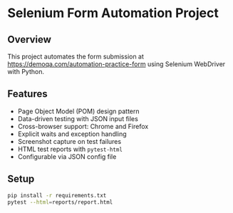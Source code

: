 # Selenium Form Automation Project

## Overview

This project automates the form submission at https://demoqa.com/automation-practice-form using Selenium WebDriver with Python.

## Features

- Page Object Model (POM) design pattern
- Data-driven testing with JSON input files
- Cross-browser support: Chrome and Firefox
- Explicit waits and exception handling
- Screenshot capture on test failures
- HTML test reports with `pytest-html`
- Configurable via JSON config file

## Setup

```bash
pip install -r requirements.txt
pytest --html=reports/report.html
